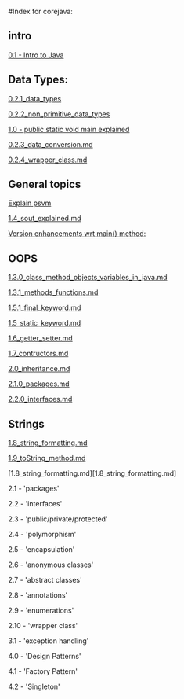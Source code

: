 
#Index for corejava:

## intro

[0.1 -  Intro to Java](0.1_java_intro.md)

## Data Types: 

[0.2.1_data_types](0.2.1_data_types.md)

[0.2.2_non_primitive_data_types](0.2.2_non-primitive_data_types.md)

[1.0 - public static void main explained]()

[0.2.3_data_conversion.md](0.2.3_data_conversion.md)

[0.2.4_wrapper_class.md](0.2.4_wrapper_class.md)

## General topics
[Explain psvm](1.0_psvm_explain.md)

[1.4_sout_explained.md](1.4_sout_explained.md)

[Version enhancements wrt main() method:](1.1_version_enhancement_for_main_method.md)

## OOPS
[1.3.0_class_method_objects_variables_in_java.md](1.3.0_class_method_objects_variables_in_java.md)

[1.3.1_methods_functions.md](1.3.1_methods_functions.md)

[1.5.1_final_keyword.md](1.5.1_final_keyword.md)

[1.5_static_keyword.md](1.5.0_static_keyword.md)
 
[1.6_getter_setter.md](1.6_getter_setter.md)

[1.7_contructors.md](1.7_contructors.md)

[2.0_inheritance.md](2.0.0_inheritance.md)

[2.1.0_packages.md](2.1.0_packages.md)

[2.2.0_interfaces.md](2.2.0_interfaces.md)
## Strings

[1.8_string_formatting.md](1.8_string_formatting.md)

[1.9_toString_method.md](1.9_toString_method.md)

[1.8_string_formatting.md][1.8_string_formatting.md]


 

 

2.1 - 'packages'

2.2 - 'interfaces'

2.3 - 'public/private/protected'

2.4 - 'polymorphism'

2.5 - 'encapsulation'

2.6 - 'anonymous classes'
 
2.7 - 'abstract classes'

2.8 - 'annotations'

2.9 - 'enumerations'

2.10 - 'wrapper class'

3.1 - 'exception handling'

4.0 - 'Design Patterns'

4.1 - 'Factory Pattern'

4.2 - 'Singleton'

